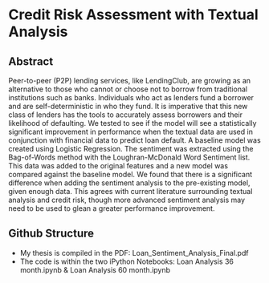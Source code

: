 # Credit Risk Assessment with Textual Analysis

## Abstract
Peer-to-peer (P2P) lending services, like LendingClub, are growing as an alternative to those who cannot or choose not to borrow from traditional institutions such as banks. Individuals who act as lenders fund a borrower and are self-deterministic in who they fund. It is imperative that this new class of lenders has the tools to accurately assess borrowers and their likelihood of defaulting. We tested to see if the model will see a statistically significant improvement in performance when the textual data are used in conjunction with financial data to predict loan default. A baseline model was created using Logistic Regression. The sentiment was extracted using the Bag-of-Words method with the Loughran-McDonald Word Sentiment list. This data was added to the original features and a new model was compared against the baseline model. We found that there is a significant difference when adding the sentiment analysis to the pre-existing model, given enough data. This agrees with current literature surrounding textual analysis and credit risk, though more advanced sentiment analysis may need to be used to glean a greater performance improvement.

## Github Structure
- My thesis is compiled in the PDF: Loan_Sentiment_Analysis_Final.pdf
- The code is within the two iPython Notebooks: Loan Analysis 36 month.ipynb & Loan Analysis 60 month.ipynb
